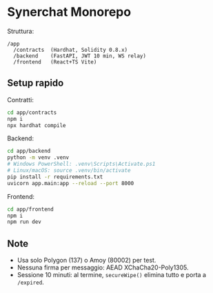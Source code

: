 Synerchat Monorepo
==================

Struttura:

```
/app
  /contracts  (Hardhat, Solidity 0.8.x)
  /backend    (FastAPI, JWT 10 min, WS relay)
  /frontend   (React+TS Vite)
```

Setup rapido
------------

Contratti:

```bash
cd app/contracts
npm i
npx hardhat compile
```

Backend:

```bash
cd app/backend
python -m venv .venv
# Windows PowerShell: .venv\Scripts\Activate.ps1
# Linux/macOS: source .venv/bin/activate
pip install -r requirements.txt
uvicorn app.main:app --reload --port 8000
```

Frontend:

```bash
cd app/frontend
npm i
npm run dev
```

Note
----
- Usa solo Polygon (137) o Amoy (80002) per test.
- Nessuna firma per messaggio: AEAD XChaCha20-Poly1305.
- Sessione 10 minuti: al termine, `secureWipe()` elimina tutto e porta a `/expired`.